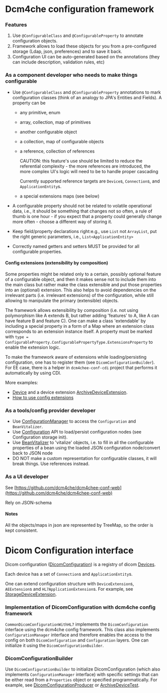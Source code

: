 # Dcm4che configuration framework

### Features

1. Use `@ConfigurableClass` and `@ConfigurableProperty` to annotate configuration objects.
2. Framework allows to load these objects for you from a pre-configured storage (Ldap, json, preferences) and to save it back.
3. Configuration UI can be auto-generated based on the annotations (they can include description, validation rules, etc)

### As a component developer who needs to make things configurable

- Use `@ConfigurableClass` and `@ConfigurableProperty` annotations to mark configuration classes (think of an analogy to JPA's Entities and Fields).
    A property can be
    - any primitive, enum
    - array, collection, map of primitives
    - another configurable object
    - a collection, map of configurable objects
    - a reference, collection of references
    
      CAUTION: this feature's use should be limited to reduce the referential complexity - the more references are
      introduced, the more complex UI's logic will need to be to handle proper cascading

      Currently supported reference targets are `Device`s, `Connection`s, and `ApplicationEntity`s.
      
    - a special extensions maps (see below)

- A configurable property should not be related to volatile operational data, i.e., it should be something that changes not so often, a rule of thumb is one hour - if you expect that a property could generally change more often - choose a different way of storing it.

- Keep field/property declarations right:e.g., use `List` not `ArrayList`, put the right generic parameters, i.e., `List<ApplicationEntity>`
- Correctly named getters and setters MUST be provided for all configurable properties.

#### Config extensions (extensibility by composition)
Some properties might be related only to a certain, possibly optional feature of a configurable object, and then it makes sense not to include them into the main class but rather make the class extensible and put those properties into an (optional) extension. This also helps to avoid dependencies on the irrelevant parts (i.e. irrelevant extensions) of the configuration, while still allowing to manipulate the primary (extensible) objects. 

The framework allows extensibility by composition (i.e. not using polymorphism like A extends B, but rather adding 'features' to A, like A can have feature B and feature C). One can make a class 'extendable' by including a special property in a form of a Map where an extension class corresponds to an extension instance itself. A property must be marked with `type = ConfigurableProperty.ConfigurablePropertyType.ExtensionsProperty` to enable the extension logic.     
    
To make the framework aware of extensions while loading/persisting configuration, one has to register them (see `DicomConfigurationBuilder`). For EE case, there is a helper in `dcm4chee-conf-cdi` project that performs it automatically by using CDI. 
    
More examples:
- [Device](https://github.com/dcm4che/dcm4che/blob/master/dcm4che-net/src/main/java/org/dcm4che3/net/Device.java) and 
a device extension [ArchiveDeviceExtension](https://github.com/dcm4che/dcm4chee-arc-cdi/blob/master/dcm4chee-arc-conf/src/main/java/org/dcm4chee/archive/conf/ArchiveDeviceExtension.java).
- [How to use config extensions](https://github.com/dcm4che/dcm4chee-integration-examples/tree/master/config-extensions-example)


### As a tools/config provider developer

- Use [ConfigurationManager](https://github.com/dcm4che/dcm4che/blob/master/dcm4che-conf/dcm4che-conf-core/src/main/java/org/dcm4che3/conf/core/ConfigurationManager.java) to access the `Configuration` and `BeanVitalizer`. 
- Use [Configuration](https://github.com/dcm4che/dcm4che/blob/master/dcm4che-conf/dcm4che-conf-core-api/src/main/java/org/dcm4che3/conf/core/api/Configuration.java) API to load/persist configuration nodes (see Configuration storage init).
- Use [BeanVitalizer](https://github.com/dcm4che/dcm4che/blob/master/dcm4che-conf/dcm4che-conf-core/src/main/java/org/dcm4che3/conf/core/BeanVitalizer.java) to 'vitalize' objects, i.e. to fill in all the configurable properties of a bean using the loaded JSON configuration node/convert back to JSON node
- DO NOT make a custom representation for configurable classes, it will break things. Use references instead.


### As a UI developer

See [https://github.com/dcm4che/dcm4chee-conf-web](https://github.com/dcm4che/dcm4chee-conf-web)

Rely on JSON-schema


#### Notes

All the objects/maps in json are represented by TreeMap, so the order is kept consistent.





# Dicom Configuration interface

Dicom configuration ([DicomConfiguration](https://github.com/dcm4che/dcm4che/blob/master/dcm4che-conf/dcm4che-conf-api/src/main/java/org/dcm4che3/conf/api/DicomConfiguration.java)) is a registry of dicom [Devices](https://github.com/dcm4che/dcm4che/blob/master/dcm4che-net/src/main/java/org/dcm4che3/net/Device.java).

Each device has a set of `Connection`s and `ApplicationEntity`s.
 
One can extend configuration structure with `DeviceExtension`s, `AEExtension`s and `HL7ApplicationExtension`s. For example, see [StorageDeviceExtension](https://github.com/dcm4che/dcm4chee-storage2/blob/master/dcm4chee-storage-conf/src/main/java/org/dcm4chee/storage/conf/StorageDeviceExtension.java).


### Implementation of DicomConfiguration with dcm4che config framework

`CommonDicomConfigurationWithHL7` implements the `DicomConfiguration` interface using the dcm4che config framework.
This class also implements `ConfigurationManager` interface and therefore enables the access to the config on both `DicomConfiguration` and `Configuration` layers. One can initialize it using the `DicomConfigurationBuilder`.

### DicomConfigurationBuilder

Use `DicomConfigurationBuilder` to initialize DicomConfiguration (which also implements `ConfigurationManager` interface) with specific settings that can be either read from a `Properties` object or specified programmatically. 
For example, see [DicomConfigurationProducer](https://github.com/dcm4che/dcm4chee-arc-cdi/blob/master/dcm4chee-arc-conf-producer/src/main/java/org/dcm4chee/archive/conf/producer/DicomConfigurationProducer.java)
 or [ArchiveDeviceTest](https://github.com/dcm4che/dcm4chee-arc-cdi/blob/master/dcm4chee-arc-conf-test/src/test/java/org/dcm4chee/archive/conf/ArchiveDeviceTest.java).
